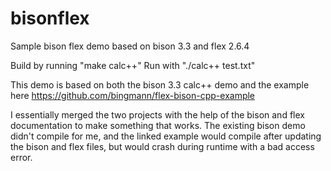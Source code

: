 # bisonflex
Sample bison flex demo based on bison 3.3 and flex 2.6.4

Build by running "make calc++"
Run with "./calc++ test.txt"

This demo is based on both the bison 3.3 calc++ demo and the example here https://github.com/bingmann/flex-bison-cpp-example

I essentially merged the two projects with the help of the bison and flex documentation to make something that works. The existing bison demo didn't compile for me, and the linked example would compile after updating the bison and flex files, but would crash during runtime with a bad access error. 
